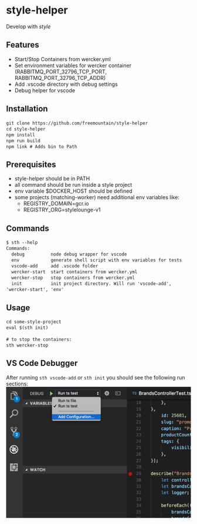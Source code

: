 # style-helper

Develop with _style_

## Features
- Start/Stop Containers from wercker.yml
- Set environment variables for wercker container (RABBITMQ_PORT_32796_TCP_PORT, RABBITMQ_PORT_32796_TCP_ADDR)
- Add .vscode directory with debug settings
- Debug helper for vscode

## Installation
```
git clone https://github.com/freemountain/style-helper
cd style-helper
npm install
npm run build
npm link # Adds bin to Path
```

## Prerequisites
- style-helper should be in PATH
- all command should be run inside a style project
- env variable $DOCKER_HOST should be defined
- some projects (matching-worker) need additional env variables like:
    - REGISTRY_DOMAIN=gcr.io
    - REGISTRY_ORG=stylelounge-v1

## Commands

```
$ sth --help
Commands:
  debug          node debug wrapper for vscode
  env            generate shell script with env variables for tests
  vscode-add     add .vscode folder
  wercker-start  start containers from wercker.yml
  wercker-stop   stop containers from wercker.yml
  init           init project directory. Will run 'vscode-add', 'wercker-start', 'env'
```

## Usage
```
cd some-style-project
eval $(sth init)

# to stop the containers:
sth wercker-stop
```

## VS Code Debugger
After running `sth vscode-add` or `sth init` you should see the following run sections:
![vscode debuger](./vscode.png "Logo Title Text 1")
